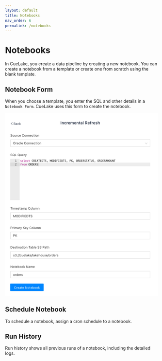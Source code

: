 ```yaml
---
layout: default
title: Notebooks
nav_order: 6
permalink: /notebooks
---
```


# Notebooks
In CueLake, you create a data pipeline by creating a new notebook. You can create a notebook from a template or create one from scratch using the blank template.

## Notebook Form
When you choose a template, you enter the SQL and other details in a `Notebook Form`. CueLake uses this form to create the notebook.

![Notebook Form](images/Notebook.png)

## Schedule Notebook
To schedule a notebook, assign a cron schedule to a notebook.

## Run History
Run history shows all previous runs of a notebook, including the detailed logs.